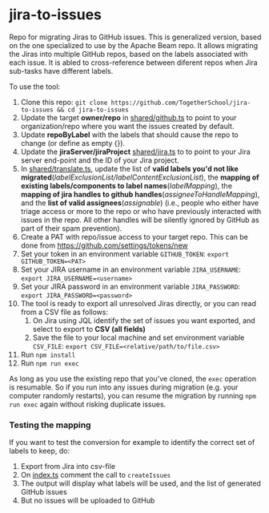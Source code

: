 # jira-to-issues

Repo for migrating Jiras to GitHub issues. 
This is generalized version, based on the one specialized to use by the Apache Beam repo.
It allows migrating the Jiras into multiple GitHub repos, based on the labels associated with each issue.
It is abled to cross-reference between diferent repos when Jira sub-tasks have different labels.

To use the tool:

1. Clone this repo: `git clone https://github.com/TogetherSchool/jira-to-issues && cd jira-to-issues`
2. Update the target **owner/repo** in [shared/github.ts](https://github.com/TogetherSchool/jira-to-issues/blob/8a1c867eda5920acf9401eebc266afa06c5e7864/shared/github.ts) to point to your organization/repo where you want the issues created by default.
3. Update **repoByLabel** with the labels that should cause the repo to change (or define as empty {}).
4. Update the **jiraServer/jiraProject** [shared/jira.ts](https://github.com/TogetherSchool/jira-to-issues/blob/8a1c867eda5920acf9401eebc266afa06c5e7864/shared/jira.ts) to to point to your Jira server end-point and the ID of your Jira project.
5. In [shared/translate.ts](https://github.com/TogetherSchool/jira-to-issues/blob/8a1c867eda5920acf9401eebc266afa06c5e7864/shared/translate.ts), update the list of **valid labels you'd not like migrated**(_labelExclusionList/labelContentExclusionList_), the **mapping of existing labels/components to label names**(_labelMapping_), the **mapping of jira handles to github handles**(_assigneeToHandleMapping_), and the **list of valid assignees**(_assignable_) (i.e., people who either have triage access or more to the repo or who have previously interacted with issues in the repo. All other handles will be silently ignored by GitHub as part of their spam prevention).
6. Create a PAT with repo/issue access to your target repo. This can be done from https://github.com/settings/tokens/new
7. Set your token in an environment variable `GITHUB_TOKEN`: `export GITHUB_TOKEN=<PAT>`
8. Set your JIRA username in an environment variable `JIRA_USERNAME`: `export JIRA_USERNAME=<username>`
9. Set your JIRA password in an environment variable `JIRA_PASSWORD`: `export JIRA_PASSWORD=<password>`
10. The tool is ready to export all unresolved Jiras directly, or you can read from a CSV file as follows:
    1. On Jira using JQL identify the set of issues you want exported, and select to export to **CSV (all fields)**
    2. Save the file to your local machine and set environment variable `CSV_FILE`: `export CSV_FILE=<relative/path/to/file.csv>`
11. Run `npm install`
12. Run `npm run exec`

As long as you use the existing repo that you've cloned, the `exec` operation is resumable. So if you run into any issues during migration (e.g. your computer randomly restarts), you can resume the migration by running `npm run exec` again without risking duplicate issues.

### Testing the mapping

If you want to test the conversion for example to identify the correct set of labels to keep, do:
1. Export from Jira into csv-file
2. On [index.ts](https://github.com/TogetherSchool/jira-to-issues/blob/cf02015a53458eb348f2ab93acc8875961f5bb6c/index.ts) comment the call to `createIssues`
3. The output will display what labels will be used, and the list of generated GitHub issues
4. But no issues will be uploaded to GitHub
